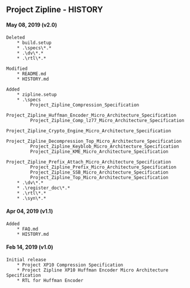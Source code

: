 ## Project Zipline - HISTORY
   
#### May 08, 2019 (v2.0)
    Deleted
        * build.setup 
        * .\specs\*.*
        * .\dv\*.*
        * .\rtl\*.*

    Modified
        * README.md
        * HISTORY.md

    Added
        * zipline.setup
        * .\specs
             Project_Zipline_Compression_Specification
             Project_Zipline_Huffman_Encoder_Micro_Architecture_Specification
             Project_Zipline_Comp_lz77_Micro_Architecture_Specification
             Project_Zipline_Crypto_Engine_Micro_Architecture_Specification
             Project_Zipline_Decompression_Top_Micro_Architecture_Specification
             Project_Zipline_Keyblob_Micro_Architecture_Specification
             Project_Zipline_KME_Micro_Architecture_Specification
             Project_Zipline_Prefix_Attach_Micro_Architecture_Specification
             Project_Zipline_Prefix_Micro_Architecture_Specification
             Project_Zipline_SSB_Micro_Architecture_Specification
             Project_Zipline_Top_Micro_Architecture_Specification
        * .\dv\*.*
        * .\register_doc\*.*    
        * .\rtl\*.*
        * .\syn\*.*  

#### Apr 04, 2019 (v1.1)
    Added
        * FAQ.md
        * HISTORY.md 

#### Feb 14, 2019 (v1.0)
    Initial release
        * Project XP10 Compression Specification
        * Project Zipline XP10 Huffman Encoder Micro Architecture Specification
        * RTL for Huffman Encoder
